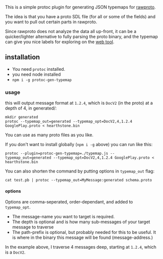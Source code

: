 This is a simple protoc plugin for generating JSON typemaps for [rawproto](https://github.com/konsumer/rawproto).

The idea is that you have a proto SDL file (for all or some of the fields) and you want to pull out certain parts in rawproto.

Since rawproto does not analyze the data all up-front, it can be a quicker/lighter alternative to fully parsing the proto binary, and the typemap can give you nice labels for exploring on the [web tool](https://konsumer.js.org/rawproto/).

## installation

- You need `protoc` installed.
- you need node installed
- `npm i -g protoc-gen-typemap`

### usage

this will output message format at `1.2.4`, which is `DocV2` (in the proto) at a depth of 4, in generated/:

```
mkdir generated
protoc --typemap_out=generated --typemap_opt=DocV2,4,1.2.4 GooglePlay.proto < hearthstone.bin
```

You can use as many proto files as you like.

If you don't want to install globally (`npm i -g` above) you can run like this:

```
protoc --plugin=protoc-gen-typemap=./typemap.js --typemap_out=generated --typemap_opt=DocV2,4,1.2.4 GooglePlay.proto < hearthstone.bin
```

You can also shorten the command by putting options in `typemap_out` flag:

```
cat test.pb | protoc --typemap_out=MyMessage:generated schema.proto
```


#### options

Options are comma-seperated, order-dependant, and added to `typemap_opt`.
- The message-name you want to target is required.
- The depth is optional and is how many sub-messages of your target message to traverse
- The path-prefix is optional, but probably needed for this to be useful. It is where in the binary this message will be found (message-address.)

In the example above, I traverse 4 messages deep, starting at `1.2.4`, which is a `DocV2`.
